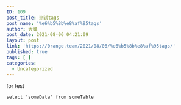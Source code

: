 ```yaml
---
ID: 109
post_title: 测试tags
post_name: '%e6%b5%8b%e8%af%95tags'
author: 大蝉
post_date: 2021-08-06 04:21:09
layout: post
link: 'https://0range.team/2021/08/06/%e6%b5%8b%e8%af%95tags/'
published: true
tags: [ ]
categories:
  - Uncategorized
---
```

<p>for test</p>
<pre><code class="language-sql">select &#039;someData&#039; from someTable</code></pre>